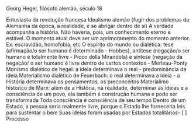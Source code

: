 Georg Hegel, filósofo alemão, século 18

Entusiasta da revolução francesa
Idealismo alemão (fugir dos problemas da Alemanha da época, a realidade, e se abrigar dentro de si)
A verdade acompanha a história. Não haveria, pois, um conhecimento eterno e estável. O momento atual deve ser um aprimoramento do momento anterior. Ex: escravidão, homofobia, etc
O espírito do mundo ou dialética: tese (afirmação/o ser humano é determinado - Hobbes), antítese (negação/o ser humano é totalmente livre - Picco della Mirandola) e síntese (negação da negação/ o ser humano é livre dentro de certos contextos - Merleau-Ponty
Monismo dialético de hegel: a ideia determinava o real - predominância da ideia
Materialismo dialético de Feuerbach: o real determinava a ideia - a História determinava os pensamentos, os preconceitos
Materialimo historico de Marx: além de a História, na realidade, determinar as ideias e a consciência de um povo, ela também é construção humana e pode ser transformada
Toda consciência é consciência de seu tempo
Dentro de um Estado, a pessoa seria realmente livre, porque o Estado lhe forneceria leis para sustentar o bem
Suas ideias foram usadas por Estados totalitários- [ ] Processo 
